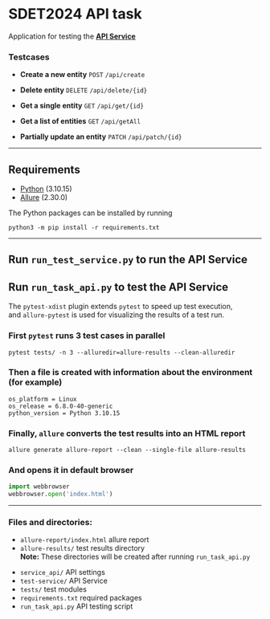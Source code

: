 # SDET2024 API task

Application for testing the **[API Service](https://github.com/sun6r0/test-service)**

### Testcases
* **Create a new entity** `POST` `/api/create`
- **Delete entity** `DELETE` `/api/delete/{id}`
* **Get a single entity** `GET` `/api/get/{id}`
- **Get a list of entities** `GET` `/api/getAll`  
* **Partially update an entity** `PATCH` `/api/patch/{id}`  
***


## Requirements
* [Python](https://www.python.org/downloads/) (3.10.15)  
* [Allure](https://allurereport.org/docs/install/) (2.30.0)  
 
The Python packages can be installed by running  
```commandline
python3 -m pip install -r requirements.txt
```
***


## Run `run_test_service.py` to run the API Service

## Run `run_task_api.py` to test the API Service
The `pytest-xdist` plugin extends `pytest` to speed up test execution,  
and `allure-pytest` is used for visualizing the results of a test run.

### First `pytest` runs 3 test cases in parallel
```commandline
pytest tests/ -n 3 --alluredir=allure-results --clean-alluredir
```

### Then a file is created with information about the environment (for example)
```
os_platform = Linux
os_release = 6.8.0-40-generic
python_version = Python 3.10.15
```

### Finally, `allure` converts the test results into an HTML report
```commandline
allure generate allure-report --clean --single-file allure-results
```

### And opens it in default browser
```python
import webbrowser
webbrowser.open('index.html')
```
***


### Files and directories:
- `allure-report/index.html` allure report
- `allure-results/` test results directory  
**Note:** These directories will be created after running `run_task_api.py`

* `service_api/` API settings
* `test-service/` API Service
* `tests/` test modules
* `requirements.txt` required packages
* `run_task_api.py` API testing script
